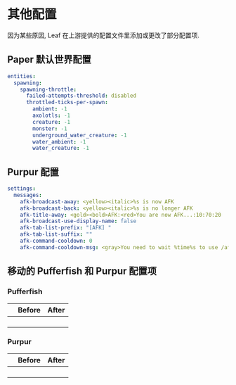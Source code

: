 # 其他配置

因为某些原因, Leaf 在上游提供的配置文件里添加或更改了部分配置项.

## Paper 默认世界配置

```yaml title="paper-world-defaults.yml"
entities:
  spawning:
    spawning-throttle:
      failed-attempts-threshold: disabled
      throttled-ticks-per-spawn:
        ambient: -1
        axolotls: -1
        creature: -1
        monster: -1
        underground_water_creature: -1
        water_ambient: -1
        water_creature: -1
```

## Purpur 配置

```yaml title="purpur.yml"
settings:
  messages:
    afk-broadcast-away: <yellow><italic>%s is now AFK
    afk-broadcast-back: <yellow><italic>%s is no longer AFK
    afk-title-away: <gold><bold>AFK:<red>You are now AFK...:10:70:20
    afk-broadcast-use-display-name: false
    afk-tab-list-prefix: "[AFK] "
    afk-tab-list-suffix: ""
    afk-command-cooldown: 0
    afk-command-cooldown-msg: <gray>You need to wait %time%s to use /afk.
```

## 移动的 Pufferfish 和 Purpur 配置项

### Pufferfish

|     | Before | After |
| --- | ------ | ----- |
|     |        |       |
|     |        |       |
|     |        |       |
|     |        |       |

### Purpur

|     | Before | After |
| --- | ------ | ----- |
|     |        |       |
|     |        |       |
|     |        |       |
|     |        |       |
